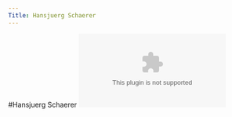 ```yaml
---
Title: Hansjuerg Schaerer
---
```

#Hansjuerg Schaerer
![Hansjuerg Schaerer](%assets_url%/files/13/38ka6oynkh5u1klcp8cc6iqi5boyl2/Hansjuerg-Schaerer.docx)
